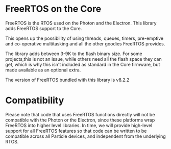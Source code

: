 # FreeRTOS on the Core

FreeRTOS is the RTOS used on the Photon and the Electron. This library
adds FreeRTOS support to the Core.

This opens up the possibility of using threads, queues, timers, pre-emptive and co-operative
multitasking and all the other goodies FreeRTOS provides.

The library adds between 3-9K to the flash binary size. For some projects,this
is not an issue, while others need all the flash space they can get, which is why this isn't
included as standard in the Core firmware, but made available as an optional extra.

The version of FreeRTOS bundled with this library is v8.2.2

# Compatibility

Please note that code that uses FreeRTOS functions directly will not be compatible with the
Photon or the Electron, since these platforms wrap FreeRTOS into higher level libraries.
In time, we will provide high-level support for all FreeRTOS features so that code
can be written to be compatible across all Particle devices, and independent from
the underlying RTOS.

